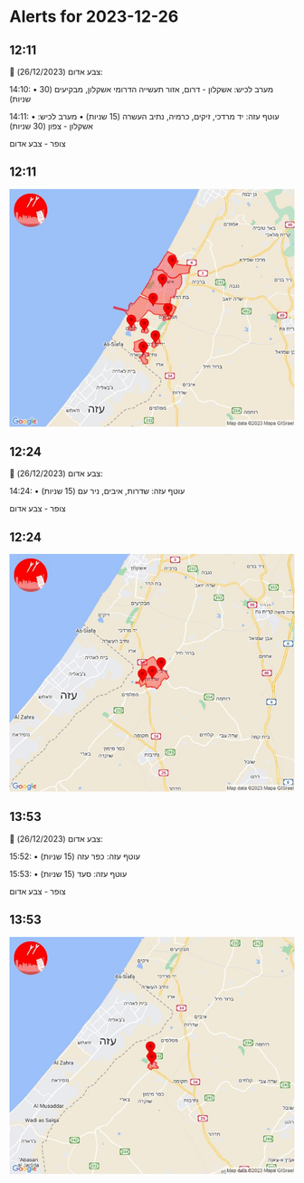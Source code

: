 # Alerts for 2023-12-26

## 12:11

🔴 צבע אדום (26/12/2023):

14:10:
• מערב לכיש: אשקלון - דרום, אזור תעשייה הדרומי אשקלון, מבקיעים (30 שניות)

14:11:
• עוטף עזה: יד מרדכי, זיקים, כרמיה, נתיב העשרה (15 שניות)
• מערב לכיש: אשקלון - צפון (30 שניות)

צופר - צבע אדום

## 12:11

![Photo](images/18615.jpg)

## 12:24

🔴 צבע אדום (26/12/2023):

14:24:
• עוטף עזה: שדרות, איבים, ניר עם (15 שניות)

צופר - צבע אדום

## 12:24

![Photo](images/18617.jpg)

## 13:53

🔴 צבע אדום (26/12/2023):

15:52:
• עוטף עזה: כפר עזה (15 שניות)

15:53:
• עוטף עזה: סעד (15 שניות)

צופר - צבע אדום

## 13:53

![Photo](images/18621.jpg)

